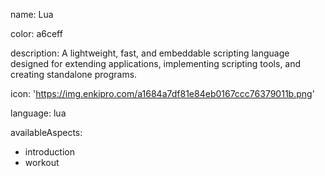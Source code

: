 name: Lua

color: a6ceff

description: A lightweight, fast, and embeddable scripting language designed for extending applications, implementing scripting tools, and creating standalone programs.

icon: 'https://img.enkipro.com/a1684a7df81e84eb0167ccc76379011b.png'

language: lua

availableAspects:
  - introduction
  - workout
